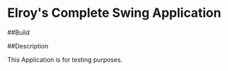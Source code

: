 # Elroy's Complete Swing Application

##Build

##Description

This Application is for testing purposes. 
